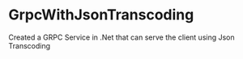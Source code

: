 # GrpcWithJsonTranscoding
Created a GRPC Service in .Net that can serve the client using Json Transcoding
